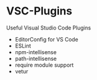 # VSC-Plugins
Useful Visual Studio Code Plugins
- EditorConfig for VS Code
- ESLint
- npm-intellisense
- path-intellisense
- require module support
- vetur
